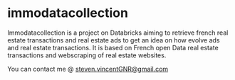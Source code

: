 # immodatacollection

Immodatacollection is a project on Databricks aiming to retrieve french real estate transactions and real estate ads to get an idea on how evolve ads and real estate transactions.
It is based on French open Data real estate transactions and webscraping of real estate websites.

You can contact me @ steven.vincentGNR@gmail.com
